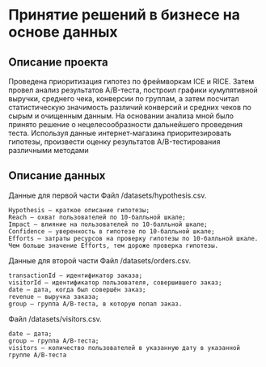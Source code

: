 # Принятие решений в бизнесе на основе данных
## Описание проекта
Проведена приоритизация гипотез по фреймворкам ICE и RICE. Затем провел анализ 
результатов A/B-теста, построил графики кумулятивной выручки, среднего чека, 
конверсии по группам, а затем посчитал статистическую значимость различий конверсий 
и средних чеков по сырым и очищенным данным. На основании анализа мной было 
принято решение о нецелесообразности дальнейшего проведения теста. 
Используя данные интернет-магазина приоритезировать гипотезы, произвести оценку результатов A/B-тестирования различными методами

## Описание данных

Данные для первой части
Файл /datasets/hypothesis.csv.

    Hypothesis — краткое описание гипотезы;
    Reach — охват пользователей по 10-балльной шкале;
    Impact — влияние на пользователей по 10-балльной шкале;
    Confidence — уверенность в гипотезе по 10-балльной шкале;
    Efforts — затраты ресурсов на проверку гипотезы по 10-балльной шкале. Чем больше значение Efforts, тем дороже проверка гипотезы.

Данные для второй части
Файл /datasets/orders.csv. 

    transactionId — идентификатор заказа;
    visitorId — идентификатор пользователя, совершившего заказ;
    date — дата, когда был совершён заказ;
    revenue — выручка заказа;
    group — группа A/B-теста, в которую попал заказ.

Файл /datasets/visitors.csv. 

    date — дата;
    group — группа A/B-теста;
    visitors — количество пользователей в указанную дату в указанной группе A/B-теста